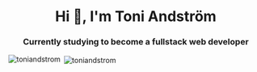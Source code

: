 

<!--
**ToniAndstrom/ToniAndstrom** is a ✨ _special_ ✨ repository because its `README.md` (this file) appears on your GitHub profile.

Here are some ideas to get you started:

- 🔭 I’m currently working on ...
- 🌱 I’m currently learning ...
- 👯 I’m looking to collaborate on ...
- 🤔 I’m looking for help with ...
- 💬 Ask me about ...
- 📫 How to reach me: ...
- 😄 Pronouns: ...
- ⚡ Fun fact: ...
-->

<h1 align="center">Hi 👋, I'm Toni Andström</h1>
<h3 align="center">Currently studying to become a fullstack web developer</h3> 

<!-- <h3 align="left">Connect with me:</h3> -->
<p align="left">
</p>

<p><img align="left" src="https://github-readme-stats.vercel.app/api/top-langs?username=toniandstrom&show_icons=true&locale=en&layout=compact" alt="toniandstrom" /></p>

<p>&nbsp;<img align="center" src="https://github-readme-stats.vercel.app/api?username=toniandstrom&show_icons=true&locale=en" alt="toniandstrom" /></p>
